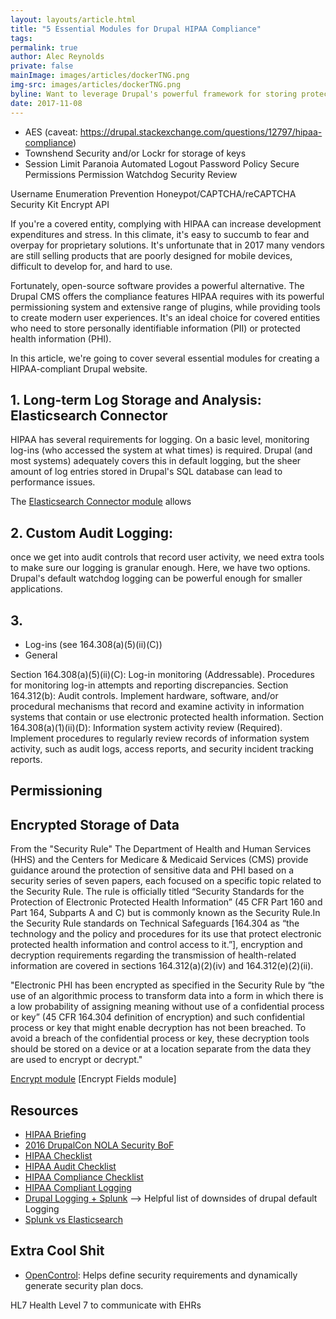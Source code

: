 ```yaml
---
layout: layouts/article.html
title: "5 Essential Modules for Drupal HIPAA Compliance"
tags:
permalink: true
author: Alec Reynolds
private: false
mainImage: images/articles/dockerTNG.png
img-src: images/articles/dockerTNG.png
byline: Want to leverage Drupal's powerful framework for storing protected health information? These modules can help with your HIPAA compliance efforts.
date: 2017-11-08
---
```


- AES (caveat: https://drupal.stackexchange.com/questions/12797/hipaa-compliance)
- Townshend Security and/or Lockr for storage of keys
- Session Limit
Paranoia
Automated Logout
Password Policy
Secure Permissions
Permission Watchdog
Security Review

Username Enumeration Prevention
Honeypot/CAPTCHA/reCAPTCHA
Security Kit
Encrypt API

If you're a covered entity, complying with HIPAA can increase development expenditures and stress. In this climate, it's easy to succumb to fear and overpay for proprietary solutions. It's unfortunate that in 2017 many vendors are still selling products that are poorly designed for mobile devices, difficult to develop for, and hard to use.

Fortunately, open-source software provides a powerful alternative. The Drupal CMS offers the compliance features HIPAA requires with its powerful permissioning system and extensive range of plugins, while providing tools to create modern user experiences. It's an ideal choice for covered entities who need to store personally identifiable information (PII) or protected health information (PHI).

In this article, we're going to cover several essential modules for creating a HIPAA-compliant Drupal website.

## 1. Long-term Log Storage and Analysis: Elasticsearch Connector

HIPAA has several requirements for logging. On a basic level, monitoring log-ins (who accessed the system at what times) is required. Drupal (and most systems) adequately covers this in default logging, but the sheer amount of log entries stored in Drupal's SQL database can lead to performance issues.

The [Elasticsearch Connector module](https://www.drupal.org/project/elasticsearch_connector) allows

## 2. Custom Audit Logging:

once we get into audit controls that record user activity, we need extra tools to make sure our logging is granular enough. Here, we have two options. Drupal's default watchdog logging can be powerful enough for smaller applications.


## 3.



- Log-ins (see 164.308(a)(5)(ii)(C))
- General

Section 164.308(a)(5)(ii)(C): Log-in monitoring (Addressable). Procedures for monitoring log-in attempts and reporting discrepancies.
Section 164.312(b): Audit controls. Implement hardware, software, and/or procedural mechanisms that record and examine activity in information systems that contain or use electronic protected health information.
Section 164.308(a)(1)(ii)(D): Information system activity review (Required). Implement procedures to regularly review records of information system activity, such as audit logs, access reports, and security incident tracking reports.


## Permissioning

## Encrypted Storage of Data

From the "Security Rule" The Department of Health and Human Services (HHS) and the Centers for Medicare & Medicaid Services (CMS) provide guidance around the protection of sensitive data and PHI based on a security series of seven papers, each focused on a specific topic related to the Security Rule. The rule is officially titled “Security Standards for the Protection of Electronic Protected Health Information” (45 CFR Part 160 and Part 164, Subparts A and C) but is commonly known as the Security Rule.In the Security Rule standards on Technical Safeguards [164.304 as “the technology and the policy and procedures for its use that protect electronic protected health information and control access to it.”], encryption and decryption requirements regarding the transmission of health-related information are covered in sections 164.312(a)(2)(iv) and 164.312(e)(2)(ii).


"Electronic PHI has been encrypted as specified in the Security Rule by “the use of an algorithmic process to transform data into a form in which there is a low probability of assigning meaning without use of a confidential process or key” (45 CFR 164.304 definition of encryption) and such confidential process or key that might enable decryption has not been breached. To avoid a breach of the confidential process or key, these decryption tools should be stored on a device or at a location separate from the data they are used to encrypt or decrypt."

[Encrypt module](https://www.drupal.org/project/encrypt)
[Encrypt Fields module]

## Resources
- [HIPAA Briefing](https://info.townsendsecurity.com/bid/70877/Drupal-CMS-and-Changes-in-HIPAA-HITECH-Regulatory-Compliance)
- [2016 DrupalCon NOLA Security BoF](https://docs.google.com/document/d/1oYnXUblXzs4bpPqXh2FAru1i6qbPhxteSsEJAAnBp4o/edit)
- [HIPAA Checklist](https://www.hipaajournal.com/hipaa-compliance-checklist)
- [HIPAA Audit Checklist](https://www.hipaajournal.com/hipaa-audit-checklist/)
- [HIPAA Compliance Checklist](https://www.hipaajournal.com/hipaa-compliance-checklist/)
- [HIPAA Compliant Logging](http://blog.securitymetrics.com/2015/02/hipaa-compliant-system-logs.html)
- [Drupal Logging + Splunk](http://www.asmallwebfirm.net/blogs/2013/04/achieving-drupal-log-bliss-splunk) --> Helpful list of downsides of drupal default Logging
- [Splunk vs Elasticsearch](https://devops.com/splunk-elk-stack-side-side-comparison/)

## Extra Cool Shit
- [OpenControl](https://github.com/opencontrol/compliance-masonry): Helps define security requirements and dynamically generate security plan docs.



HL7 Health Level 7 to communicate with EHRs
